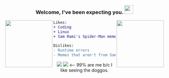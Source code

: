 <!-- ReadMe Inspirations
https://github.com/WaylonWalker/WaylonWalker
https://awesomegithubprofile.tech/
-->
<!-- GitHub ReadMe Generator
https://rahuldkjain.github.io/gh-profile-readme-generator/
-->
<h3 align="center"> <!-- Interests -->
  Welcome, I've been expecting you.
  <img src="https://media.giphy.com/media/hvRJCLFzcasrR4ia7z/giphy.gif" width="28">
<!-- ![](./image.svg) -->
</h3>

<a> <!-- Dog Ear Left & Right  -->
  <img align="left" src="https://user-images.githubusercontent.com/11577850/129963977-5b020500-5530-462c-a3d8-9dd3eab36642.gif" width="150" height="150" />
</a>

<a> <!-- Dog Ear Both-->
  <img align="right" src="https://user-images.githubusercontent.com/11577850/129978921-8664ab69-9b7c-499c-96a7-7cf3578f5a68.gif" width="150" height="150" />
</a>

```diff
Likes:
+ Coding
+ Linux
+ Sam Rami's Spider-Man memes aka The Holy Trilogy
```

```diff
Dislikes:
- Runtime errors
- Memes that aren't from Sam Rami's Spider-Man
```
<!---
<p align="center"> <!-- Music Selection -->
<!--
  <b>What I Listen To When Coding</b><br>
  <a href="https://youtu.be/ft-j9VL84TQ">Relaxing</a> |
  <a href="https://youtu.be/nL8hVXSDmNM">Inspirational</a> |
  <a href="https://youtu.be/BPs0kpB0tuY">Energetic</a> |
  <a href="https://youtu.be/czTksCF6X8Y">Focus</a> |
  <a href="https://youtu.be/lpvT-Fciu-4">80's</a> |
  <a href="https://youtu.be/0oxt-WtC6Oc">Chill</a> |
  <a href="https://youtu.be/Z0NlmumRuVE">Feel Good</a> |
  <a href="https://youtu.be/dQw4w9WgXcQ">Indie</a>
</p>
-->

<p align="center"> <!-- Regular Badges -->
  <img src="https://awesome.re/badge-flat.svg"/> <!-- Awesome Shades --> <!-- https://github.com/sindresorhus/awesome/blob/main/awesome.md -->
  <img src="https://komarev.com/ghpvc/?username=nawaljahmed&color=ff69b4&style=flat-square&label=Visits"> <!-- Visitor Count --> <-- 99% are me b/c I like seeing the doggos.
</p>

<!-- Technologies
JavaScript
NodeJS
SQL
Postman
Postbird
Sequelize (ORM)
Nodemon (Node Package)
Mocha (Node Package)
Chai (Node Package)
Express
Pug
Csurf (Node Package)
Cookie-Parser (Node Package)
DBDiagram.io
Netlify
Heroku
HTML
CSS
Python
React -->

<!--
![JS Badge](https://img.shields.io/badge/JavaScript-F7DF1E?style=for-the-badge&logo=javascript&logoColor=black)

![HTML 5 Badge](https://img.shields.io/badge/HTML5-E34F26?style=for-the-badge&logo=html5&logoColor=white)

![CSS3 Badge](https://img.shields.io/badge/CSS3-1572B6?style=for-the-badge&logo=css3&logoColor=white)

![Python Badge](https://img.shields.io/badge/Python-3776AB?style=for-the-badge&logo=python&logoColor=white)

![Node.JS Badge](https://img.shields.io/badge/Node.js-339933?style=for-the-badge&logo=nodedotjs&logoColor=white)

![React Badge](https://img.shields.io/badge/React-20232A?style=for-the-badge&logo=react&logoColor=61DAFB)

![Docker Badge](https://img.shields.io/badge/Docker-2CA5E0?style=for-the-badge&logo=docker&logoColor=white)

![Mocha Badge](https://img.shields.io/badge/Mocha-8D6748?style=for-the-badge&logo=Mocha&logoColor=white)

![Arch Linux Badge](https://img.shields.io/badge/Arch_Linux-1793D1?style=for-the-badge&logo=arch-linux&logoColor=white)

![NVIDIA Badge](https://img.shields.io/badge/NVIDIA-GTX1060-76B900?style=for-the-badge&logo=nvidia&logoColor=white)

![AMD CPU Badge](https://img.shields.io/badge/AMD-Ryzen_7_1800X-ED1C24?style=for-the-badge&logo=amd&logoColor=white)

![Figma Badge](https://img.shields.io/badge/Figma-F24E1E?style=for-the-badge&logo=figma&logoColor=white)

![Manjaro](https://img.shields.io/badge/Manjaro-35BF5C?style=for-the-badge&logo=Manjaro&logoColor=white)
-->

<!--
[![Visits Badge](https://hits.seeyoufarm.com/api/count/incr/badge.svg?url=https%3A%2F%2Fgithub.com%2FNawalJAhmed%2FNawalJAhmed&count_bg=%234BC51D&title_bg=%23555555&icon=&icon_color=%23E7E7E7&title=Visits&edge_flat=true)](https://hits.seeyoufarm.com)
![Komarev Visits Badge](https://komarev.com/ghpvc/?username=nawaljahmed&color=ff69b4&style=flat-square&label=Visits)
-->

<!--
```diff
- text in red
+ text in green
! text in orange[Visits Badge]
# text in gray
@@ text in purple (and bold)@@
```
-->

<!--
<b>What I like:</b> Coding & Raimi's Spider-man memes.
<br>
-->

<!--
<b>What I Listen To When Coding:</b> [Relaxing](https://youtu.be/ft-j9VL84TQ), [Inspirational](https://youtu.be/nL8hVXSDmNM), [Energetic](https://youtu.be/BPs0kpB0tuY), [Focus](https://youtu.be/czTksCF6X8Y), [80's](https://youtu.be/lpvT-Fciu-4), [Chill](https://youtu.be/0oxt-WtC6Oc), [Feel Good](https://youtu.be/Z0NlmumRuVE), [Indie](https://youtu.be/dQw4w9WgXcQ).
-->

<!--
[![NJA's GitHub stats](https://github-readme-stats.vercel.app/api?username=nawaljahmed&show_icons=true&theme=radical&custom_title=Stats&include_all_commits=true&count_private=true)](https://github.com/anuraghazra/github-readme-stats)
-->

<!--
[![Top Langs](https://github-readme-stats.vercel.app/api/top-langs/?username=nawaljahmed&count&layout=compact&theme=radical)](https://github.com/anuraghazra/github-readme-stats)
-->

<!--
[![NJA's wakatime stats](https://github-readme-stats.vercel.app/api/wakatime?username=NawalJAhmed&layout=compact&theme=radical)](https://github.com/anuraghazra/github-readme-stats)
-->

<!-- How to create and find badges

[Badges4 ReadMe.md Profile](https://github.com/alexandresanlim/Badges4-README.md-Profile) | [Markdown Badges](https://github.com/Ileriayo/markdown-badges) | [Badge Generator](https://michaelcurrin.github.io/badge-generator/#/generic) | [Shields.io](https://shields.io/) | [Simple Icons](https://simpleicons.org/) -->
